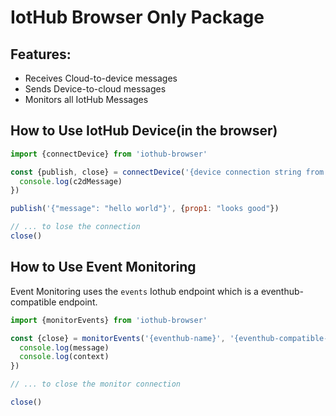 # IotHub Browser Only Package

## Features:
* Receives Cloud-to-device messages
* Sends Device-to-cloud messages
* Monitors all IotHub Messages

## How to Use IotHub Device(in the browser)

```js
import {connectDevice} from 'iothub-browser'

const {publish, close} = connectDevice('{device connection string from iothub}', (topic, c2dMessage) => {
  console.log(c2dMessage)
})

publish('{"message": "hello world"}', {prop1: "looks good"})

// ... to lose the connection
close()
```

## How to Use Event Monitoring

Event Monitoring uses the `events` Iothub endpoint which is a eventhub-compatible endpoint.

```js
import {monitorEvents} from 'iothub-browser'

const {close} = monitorEvents('{eventhub-name}', '{eventhub-compatible-connection-string}', (message, context) => {
  console.log(message)
  console.log(context)
})

// ... to close the monitor connection

close()
```